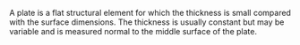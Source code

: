 A plate is a flat structural element for which the thickness is small compared with the surface dimensions. The thickness is usually constant but may be variable and is measured normal to the middle surface of the plate.



